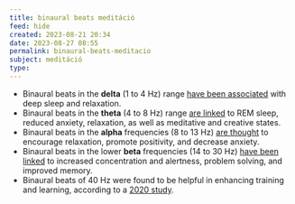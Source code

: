 ```yaml
---
title: binaural beats meditáció
feed: hide
created: 2023-08-21 20:34
date: 2023-08-27 08:55
permalink: binaural-beats-meditacio
subject: meditáció
type: 
---
```


-   Binaural beats in the **delta** (1 to 4 Hz) range [have been associated](https://associationofanaesthetists-publications.onlinelibrary.wiley.com/doi/full/10.1111/j.1365-2044.2005.04287.x) with deep sleep and relaxation.
-   Binaural beats in the **theta** (4 to 8 Hz) range [are linked](https://associationofanaesthetists-publications.onlinelibrary.wiley.com/doi/full/10.1111/j.1365-2044.2005.04287.x) to REM sleep, reduced anxiety, relaxation, as well as meditative and creative states.
-   Binaural beats in the **alpha** frequencies (8 to 13 Hz) [are thought](https://associationofanaesthetists-publications.onlinelibrary.wiley.com/doi/full/10.1111/j.1365-2044.2005.04287.x) to encourage relaxation, promote positivity, and decrease anxiety.
-   Binaural beats in the lower **beta** frequencies (14 to 30 Hz) [have been linked](https://associationofanaesthetists-publications.onlinelibrary.wiley.com/doi/full/10.1111/j.1365-2044.2005.04287.x) to increased concentration and alertness, problem solving, and improved memory.
-   Binaural beats of 40 Hz were found to be helpful in enhancing training and learning, according to a [2020 study](https://www.nature.com/articles/s41598-020-63980-y).
